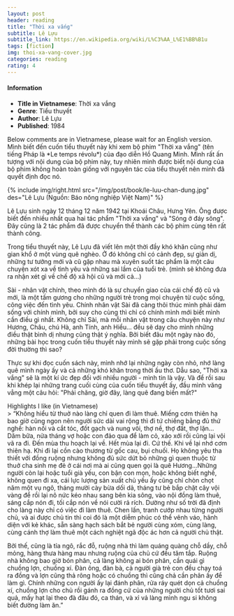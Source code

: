 ```yaml
---
layout: post
header: reading
title: "Thời xa vắng"
subtitle: Lê Lựu
subtitle_link: https://en.wikipedia.org/wiki/L%C3%AA_L%E1%BB%B1u
tags: [fiction]
img: thoi-xa-vang-cover.jpg
categories: reading
rating: 4
---
```

<h4 class="post-more">Information</h4>

- **Title in Vietnamese**: Thời xa vắng
- **Genre**: Tiểu thuyết
- **Author**: Lê Lựu
- **Published**: 1984

<div class="alert alert-success" role="alert">
Below comments are in Vietnamese, please wait for an English version.
</div>
Mình biết đến cuốn tiểu thuyết này khi xem bộ phim "Thời xa vắng" (tên tiếng Pháp là *Le temps révolu*) của đạo diễn Hồ Quang Minh. Mình rất ấn tượng với nội dung của bộ phim này, tuy nhiên mình được biết nội dung của bộ phim không hoàn toàn giống với nguyên tác của tiểu thuyết nên mình đã quyết định đọc nó.

{% include img/right.html src="/img/post/book/le-luu-chan-dung.jpg" des="Lê Lựu (Nguồn: Báo nông nghiệp Việt Nam)" %}

Lê Lựu sinh ngày 12 tháng 12 năm 1942 tại Khoái Châu, Hưng Yên. Ông được biết đến nhiều nhất qua hai tác phẩm "Thời xa vắng" và "Sóng ở đáy sông". Đây cũng là 2 tác phẩm đã được chuyển thể thành các bộ phim cùng tên rất thành công. 

Trong tiểu thuyết này, Lê Lựu đã viết lên một thời đầy khó khăn cũng như gian khổ ở một vùng quê nghèo. Ở đó không chỉ có cảnh đẹp, sự giản dị, những tư tưởng mới và cũ gặp nhau mà xuyên suốt tác phẩm là một câu chuyện xót xa về tình yêu và những sai lầm của tuổi trẻ. (mình sẽ không đưa ra nhận xét gì về chế độ xã hội cũ và mới cả...)

Sài - nhân vật chính, theo mình đó là sự chuyển giao của cái chế độ cũ và mới, là một tấm gương cho những người trẻ trong mọi chuyện từ cuộc sống, công việc đến tình yêu. Chính nhân vật Sài đã càng thôi thúc mình phải dám sống với chính mình, bởi suy cho cùng thì chỉ có chính mình mới biết mình cần điều gì nhất. Không chỉ Sài, mà mỗi nhân vật trong câu chuyện này như Hương, Châu, chú Hà, anh Tính, anh Hiểu... đều sẽ dạy cho mình những điều thật bình dị nhưng cũng thật ý nghĩa. Bởi biết đâu một ngày nào đó, những bài học trong cuốn tiểu thuyết này mình sẽ gặp phải trong cuộc sống đời thường thì sao?

Thực sự khi đọc cuốn sách này, mình nhớ lại những ngày còn nhỏ, nhớ làng quê mình ngày ấy và cả những khó khăn trong thời ấu thơ. Dẫu sao, "Thời xa vắng" sẽ là một kí ức đẹp đối với nhiều người - mình tin là vậy. Và để rồi sau khi khép lại những trang cuối cùng của cuốn tiểu thuyết ấy, đầu mình văng vẳng một câu hỏi: "Phải chăng, giờ đây, làng quê đang biến mất?"

<div class="tomTat">
<div id="btTomTat" class="collapsed" data-toggle="collapse" href="#ndTomTat"><span>Highlights I like (in Vietnamese)</span></div>
<div id="ndTomTat" markdown="1" class="collapse multi-collapse">
>  “Không hiểu từ thuở nào làng chỉ quen đi làm thuê. Miếng cơm thiên hạ bao giờ cũng ngon nên người sức dài vai rộng thì đi tứ chiếng bằng đủ thứ nghề: hàn nồi và cắt tóc, đốt gạch và nung vôi, thợ nề, thợ đất, thợ lặn… Dăm bữa, nửa tháng vợ hoặc con đảo qua để làm cỏ, xáo xới rồi cũng lại vội vã ra đi. Đến mùa thu hoạch lại về. Hết mùa lại đi. Cứ thế. Khi về lại nhớ cơm thiên hạ. Khi đi lại cồn cào thương từ gốc cau, bụi chuối. Họ không yêu tha thiết với đồng ruộng nhưng không đủ sức dứt bỏ những gì quen thuộc từ thuở cha sinh mẹ đẻ ở cái nơi mà ai cũng quen gọi là quê Hương…Những người còn lại hoặc tuổi già yếu, con bận con mọn, hoặc không biết nghề, không quen đi xa, cái lực lượng sản xuất chủ yếu ấy cũng chỉ chòn chọt năm một vụ ngô, tháng mười cày bừa dối dả, tháng tư bẻ bắp chặt cây vội vàng để rồi lại nô nức kéo nhau sang bên kia sông, vào nội đồng làm thuê, sáng cắp nón đi, tối cắp nón về nói cười rả rích. Dường như số trời đã định cho làng này chỉ có việc đi làm thuê. Chen lấn, tranh cướp nhau từng người chủ, và ai được chủ tin thì coi đó là một diễm phúc có thể vênh váo, hãnh diện với kẻ khác, sẵn sàng hạch sách bắt bẻ người cùng xóm, cùng làng, cùng cánh thợ làm thuê một cách nghiệt ngã độc ác hơn cả người chủ thật.

Bởi thế, cũng là tỉa ngô, rắc đỗ, ruộng nhà thì làm quáng quàng chỗ dầy, chỗ mỏng, hàng thưa hàng mau nhưng ruộng của chủ cứ đều tăm tắp. Ruộng nhà không bao giờ bón phân, cả làng không ai bón phân, cần quái gì chuồng lợn, chuồng xí. Đàn ông, đàn bà, cả người già trẻ con đều chạy toá ra đồng và lợn cũng thả rông hoặc có chuồng thì cũng chả cần phân ấy để làm gì. Chính những con người ấy lại đánh phân, rửa ráy quét dọn cả chuồng xí, chuồng lợn cho chủ rồi gánh ra đồng cứ của những người chủ tốt tươi sai quả, mấy hạt lại theo đà đâu đó, ca thán, và xỉ vả làng mình ngu si không biết đường làm ăn.”
</div>
</div>